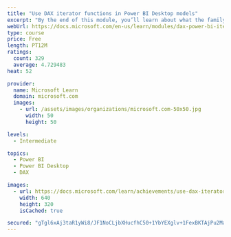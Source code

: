 ```yaml
---
title: "Use DAX iterator functions in Power BI Desktop models"
excerpt: "By the end of this module, you’ll learn about what the family of iterator functions can do and how to use them in your DAX calculations. Calculations will include custom summarizations, ranking, and concatenation."
webUrl: https://docs.microsoft.com/en-us/learn/modules/dax-power-bi-iterator-functions/
type: course
price: Free
length: PT12M
ratings:
  count: 329
  average: 4.729483
heat: 52

provider:
  name: Microsoft Learn
  domain: microsoft.com
  images:
    - url: /assets/images/organizations/microsoft.com-50x50.jpg
      width: 50
      height: 50

levels:
  - Intermediate

topics:
  - Power BI
  - Power BI Desktop
  - DAX

images:
  - url: https://docs.microsoft.com/learn/achievements/use-dax-iterator-functions-power-bi-desktop-social.png
    width: 640
    height: 320
    isCached: true

secured: "gTgl6xAj3taR1yWi8/JF1NoCLjbXHucfhC50+1YbYEXglv+1FexBKTAjPu2Ma6KYUWYBbpXUdvoNWH/jr9O2aQNXoRC+Lg/5SH+sNcgwDUNn1BkeuKzp+rUP+PiTHJ9Mwrm7gNcEcI4ygjbV9yU/ByawHisD2Du72VQIwDXzjMHTAwmwRSbr8XLFyqcg04P0v5TiRN9rWNURtCIyM4LXaIszSFfKUUZdp2o2zR647kOLZS2SYUbvDzuJt932smyHSGUiDggtb+Fo6zrT64AqlMgOfLNMFvQCJ5caCBSdG6MGbhjEf81jnMNmKjlcMaVACcI5plMAMRwuEgqrzvQ963Q4VpYgx/NjMdYwVMCRnIvNGRx0qPlgeZfFgnHq7i57VG7NwFJzsTF/re86zrYu4S699kbSsa+DskDAjDlyHOo=;Ff+YdDfvxVCsWQ3uUngikA=="
---
```


